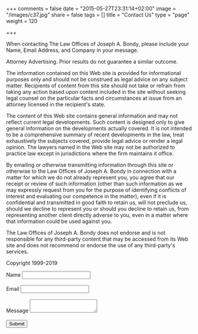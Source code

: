 +++
comments = false
date = "2015-05-27T23:31:14+02:00"
image = "/images/c37.jpg"
share = false
tags = []
title = "Contact Us"
type = "page"
weight = 120

+++
<div class="form-box">

<p>When contacting The Law Offices of Joseph A. Bondy, please include your Name, Email Address, and Company in your message.

Attorney Advertising. Prior results do not guarantee a similar outcome.

The information contained on this Web site is provided for informational purposes only and should not be construed as legal advice on any subject matter. Recipients of content from this site should not take or refrain from taking any action based upon content included in the site without seeking legal counsel on the particular facts and circumstances at issue from an attorney licensed in the recipient's state.

The content of this Web site contains general information and may not reflect current legal developments. Such content is designed only to give general information on the developments actually covered. It is not intended to be a comprehensive summary of recent developments in the law, treat exhaustively the subjects covered, provide legal advice or render a legal opinion. The  lawyers named in the Web site may not be authorized to practice law except in jurisdictions where the firm maintains it office.

By emailing or otherwise transmitting information through this site or otherwise to the Law Offices of Joseph A. Bondy in connection with a matter for which we do not already represent you, you agree that our receipt or review of such information (other than such information as we may expressly request from you for the purpose of identifying conflicts of interest and evaluating our competence in the matter), even if it is confidential and transmitted in good faith to retain us, will not preclude us, should we decline to represent you or should you decline to retain us, from representing another client directly adverse to you, even in a matter where that information could be used against you.

The Law Offices of Joseph A. Bondy does not endorse and is not responsible for any third-party content that may be accessed from its Web site and does not recommend or endorse the use of any third-party's services.

Copyright 1999-2019</p>

<form action="https://api.formbucket.com/f/c2K3QTQ" method="post">
<label for="name">Name</label>
<input id="name" type="text" name="Name">
<br><br>
<label for="email">Email</label>
<input id="email" type="email" name="Email">
<br><br>
<label for="message">Message</label>
<textarea id="message" name="Message"></textarea>
<br><br>
<input class="button-primary" type="submit" value="Submit" />

</form>
</div>
